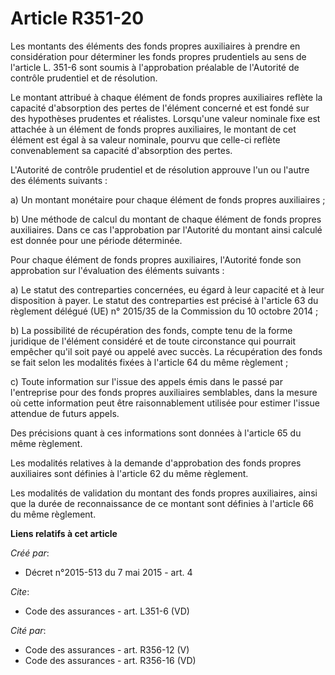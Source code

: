 # Article R351-20

Les montants des éléments des fonds propres auxiliaires à prendre en considération pour déterminer les fonds propres
prudentiels au sens de l'article L. 351-6 sont soumis à l'approbation préalable de l'Autorité de contrôle prudentiel et de
résolution. 

Le montant attribué à chaque élément de fonds propres auxiliaires reflète la capacité d'absorption des pertes de l'élément
concerné et est fondé sur des hypothèses prudentes et réalistes. Lorsqu'une valeur nominale fixe est attachée à un élément de
fonds propres auxiliaires, le montant de cet élément est égal à sa valeur nominale, pourvu que celle-ci reflète
convenablement sa capacité d'absorption des pertes. 

L'Autorité de contrôle prudentiel et de résolution approuve l'un ou l'autre des éléments suivants : 

a) Un montant monétaire pour chaque élément de fonds propres auxiliaires ; 

b) Une méthode de calcul du montant de chaque élément de fonds propres auxiliaires. Dans ce cas l'approbation par l'Autorité
du montant ainsi calculé est donnée pour une période déterminée. 

Pour chaque élément de fonds propres auxiliaires, l'Autorité fonde son approbation sur l'évaluation des éléments suivants : 

a) Le statut des contreparties concernées, eu égard à leur capacité et à leur disposition à payer. Le statut des
contreparties est précisé à l'article 63 du règlement délégué (UE) n° 2015/35 de la Commission du 10 octobre 2014 ; 

b) La possibilité de récupération des fonds, compte tenu de la forme juridique de l'élément considéré et de toute
circonstance qui pourrait empêcher qu'il soit payé ou appelé avec succès. La récupération des fonds se fait selon les
modalités fixées à l'article 64 du même règlement ; 

c) Toute information sur l'issue des appels émis dans le passé par l'entreprise pour des fonds propres auxiliaires
semblables, dans la mesure où cette information peut être raisonnablement utilisée pour estimer l'issue attendue de futurs
appels. 

Des précisions quant à ces informations sont données à l'article 65 du même règlement. 

Les modalités relatives à la demande d'approbation des fonds propres auxiliaires sont définies à l'article 62 du même
règlement. 

Les modalités de validation du montant des fonds propres auxiliaires, ainsi que la durée de reconnaissance de ce montant sont
définies à l'article 66 du même règlement.

**Liens relatifs à cet article**

_Créé par_:

  - Décret n°2015-513 du 7 mai 2015 - art. 4

_Cite_:

  - Code des assurances - art. L351-6 (VD)

_Cité par_:

  - Code des assurances - art. R356-12 (V)
  - Code des assurances - art. R356-16 (VD)
